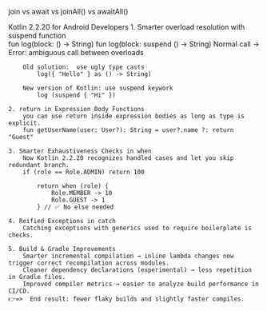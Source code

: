 join vs await vs joinAll() vs awaitAll()

Kotlin 2.2.20 for Android Developers
	1. Smarter overload resolution with suspend function	
		fun log(block: () -> String)
		fun log(block: suspend () -> String)
		Normal call -> Error: ambiguous call between overloads
		
		Old solution:  use ugly type casts
			log({ "Hello" } as () -> String)

		New version of Kotlin: use suspend keywork
			log (suspend { "Hi" })
		
	2. return in Expression Body Functions
		you can use return inside expression bodies as long as type is explicit.
		fun getUserName(user: User?): String = user?.name ?: return "Guest"

	3. Smarter Exhaustiveness Checks in when
		Now Kotlin 2.2.20 recognizes handled cases and let you skip redundant branch.
		if (role == Role.ADMIN) return 100
    
    		return when (role) {
        		Role.MEMBER -> 10
        		Role.GUEST -> 1
    		} // ✅ No else needed

	4. Reified Exceptions in catch
		Catching exceptions with generics used to require boilerplate is checks.

	5. Build & Gradle Improvements
		Smarter incremental compilation → inline lambda changes now trigger correct recompilation across modules.
		Cleaner dependency declarations (experimental) → less repetition in Gradle files.
		Improved compiler metrics → easier to analyze build performance in CI/CD.
	👉=>  End result: fewer flaky builds and slightly faster compiles.
